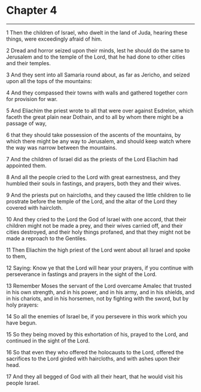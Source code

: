 # Chapter 4

***

1 Then the children of Israel, who dwelt in the land of Juda, hearing these things, were exceedingly afraid of him.

2 Dread and horror seized upon their minds, lest he should do the same to Jerusalem and to the temple of the Lord, that he had done to other cities and their temples.

3 And they sent into all Samaria round about, as far as Jericho, and seized upon all the tops of the mountains:

4 And they compassed their towns with walls and gathered together corn for provision for war.

5 And Eliachim the priest wrote to all that were over against Esdrelon, which faceth the great plain near Dothain, and to all by whom there might be a passage of way,

6 that they should take possession of the ascents of the mountains, by which there might be any way to Jerusalem, and should keep watch where the way was narrow between the mountains.

7 And the children of Israel did as the priests of the Lord Eliachim had appointed them.

8 And all the people cried to the Lord with great earnestness, and they humbled their souls in fastings, and prayers, both they and their wives.

9 And the priests put on haircloths, and they caused the little children to lie prostrate before the temple of the Lord, and the altar of the Lord they covered with haircloth.

10 And they cried to the Lord the God of Israel with one accord, that their children might not be made a prey, and their wives carried off, and their cities destroyed, and their holy things profaned, and that they might not be made a reproach to the Gentiles.

11 Then Eliachim the high priest of the Lord went about all Israel and spoke to them,

12 Saying: Know ye that the Lord will hear your prayers, if you continue with perseverance in fastings and prayers in the sight of the Lord.

13 Remember Moses the servant of the Lord overcame Amalec that trusted in his own strength, and in his power, and in his army, and in his shields, and in his chariots, and in his horsemen, not by fighting with the sword, but by holy prayers:

14 So all the enemies of Israel be, if you persevere in this work which you have begun.

15 So they being moved by this exhortation of his, prayed to the Lord, and continued in the sight of the Lord.

16 So that even they who offered the holocausts to the Lord, offered the sacrifices to the Lord girded with haircloths, and with ashes upon their head.

17 And they all begged of God with all their heart, that he would visit his people Israel.

